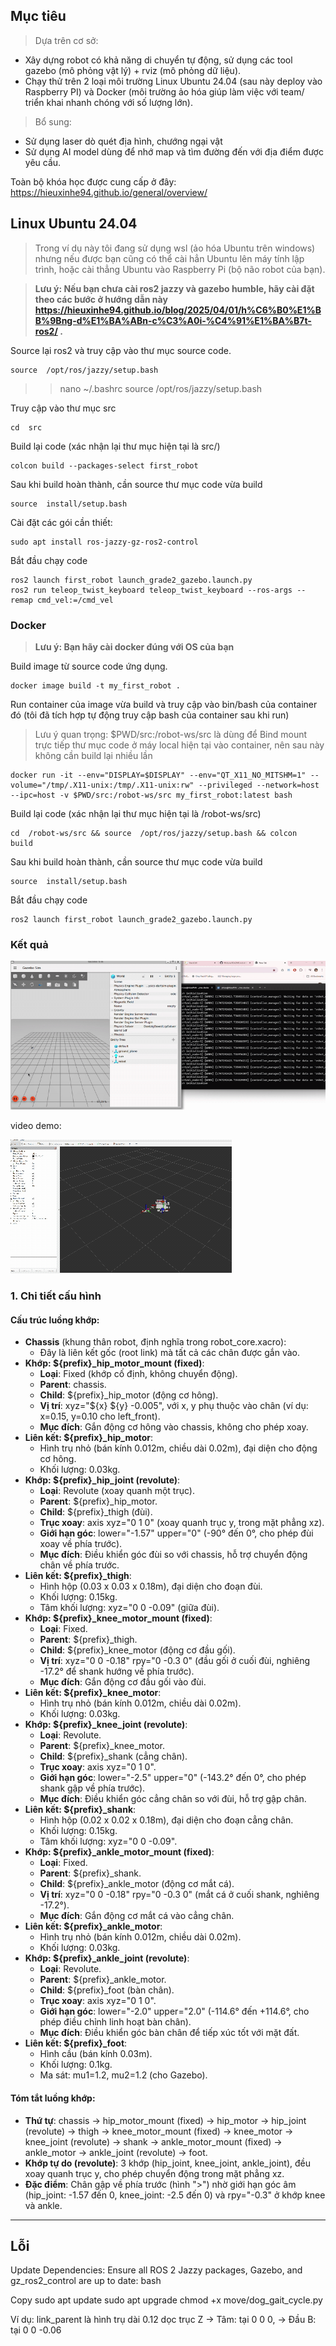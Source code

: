 ## Mục tiêu
> Dựa trên cơ sở:
- Xây dựng robot có khả năng di chuyển tự động, sử dụng các tool gazebo (mô phỏng vật lý) + rviz (mô phỏng dữ liệu).
- Chạy thử trên 2 loại môi trường Linux Ubuntu 24.04  (sau này deploy vào Raspberry PI) và Docker (môi trường ảo hóa giúp làm việc với team/ triển khai nhanh chóng với số lượng lớn).
> Bổ sung:
- Sử dụng laser dò quét địa hình, chướng ngại vật
- Sử dụng AI model dùng để nhớ map và tìm đường đến với địa điểm được yêu cầu.

Toàn bộ khóa học được cung cấp ở đây: https://hieuxinhe94.github.io/general/overview/ 

## Linux Ubuntu 24.04
> Trong ví dụ này tôi đang sử dụng wsl (ảo hóa Ubuntu trên windows) nhưng nếu được bạn cũng có thể cài hẳn Ubuntu lên máy tính lập trình, hoặc cài thẳng Ubuntu vào Raspberry Pi (bộ não robot của bạn). 

> **Lưu ý: Nếu bạn chưa cài ros2 jazzy và gazebo humble, hãy cài đặt theo các bước ở hướng dẫn này https://hieuxinhe94.github.io/blog/2025/04/01/h%C6%B0%E1%BB%9Bng-d%E1%BA%ABn-c%C3%A0i-%C4%91%E1%BA%B7t-ros2/  .** 

Source lại ros2 và truy cập vào thư mục source code. 

    source  /opt/ros/jazzy/setup.bash

>> nano ~/.bashrc
>> source  /opt/ros/jazzy/setup.bash


Truy cập vào thư mục src 

    cd  src
Build lại code (xác nhận lại thư mục hiện tại là src/)

    colcon build --packages-select first_robot
Sau khi build hoàn thành, cần source thư mục code vừa build

    source  install/setup.bash
Cài đặt các gói cần thiết:
    
    sudo apt install ros-jazzy-gz-ros2-control


Bắt đầu chạy code

    ros2 launch first_robot launch_grade2_gazebo.launch.py
    ros2 run teleop_twist_keyboard teleop_twist_keyboard --ros-args --remap cmd_vel:=/cmd_vel

### Docker

> **Lưu ý: Bạn hãy cài docker đúng với OS của bạn** 

Build image từ source code ứng dụng. 

    docker image build -t my_first_robot .
Run container của image vừa build và truy cập vào bin/bash của container đó (tôi đã tích hợp tự động truy cập bash của container sau khi run) 
> Lưu ý quan trọng: $PWD/src:/robot-ws/src là dùng để Bind mount trực tiếp thư mục code ở máy local hiện tại vào container, nên sau này không cần build lại nhiều lần

    docker run -it --env="DISPLAY=$DISPLAY" --env="QT_X11_NO_MITSHM=1" --volume="/tmp/.X11-unix:/tmp/.X11-unix:rw" --privileged --network=host --ipc=host -v $PWD/src:/robot-ws/src my_first_robot:latest bash
Build lại code (xác nhận lại thư mục hiện tại là /robot-ws/src)

    cd  /robot-ws/src && source  /opt/ros/jazzy/setup.bash && colcon  build
Sau khi build hoàn thành, cần source thư mục code vừa build

    source  install/setup.bash

Bắt đầu chạy code

    ros2 launch first_robot launch_grade2_gazebo.launch.py

### Kết quả
![Gazebo demo](https://github.com/hieuxinhe94/ros2-learning/blob/main/docs/first_robot_two_wheel_gazebo_rviz.gif?raw=true)

video demo:

![Rviz](https://github.com/hieuxinhe94/ros2-learning/blob/main/docs/simple_robot_running_2.gif?raw=true)


### 1. Chi tiết cấu hình
#### **Cấu trúc luồng khớp**:

*   **Chassis** (khung thân robot, định nghĩa trong robot\_core.xacro):
    *   Đây là liên kết gốc (root link) mà tất cả các chân được gắn vào.
*   **Khớp: ${prefix}\_hip\_motor\_mount (fixed)**:
    *   **Loại**: Fixed (khớp cố định, không chuyển động).
    *   **Parent**: chassis.
    *   **Child**: ${prefix}\_hip\_motor (động cơ hông).
    *   **Vị trí**: xyz="${x} ${y} -0.005", với x, y phụ thuộc vào chân (ví dụ: x=0.15, y=0.10 cho left\_front).
    *   **Mục đích**: Gắn động cơ hông vào chassis, không cho phép xoay.
*   **Liên kết: ${prefix}\_hip\_motor**:
    *   Hình trụ nhỏ (bán kính 0.012m, chiều dài 0.02m), đại diện cho động cơ hông.
    *   Khối lượng: 0.03kg.
*   **Khớp: ${prefix}\_hip\_joint (revolute)**:
    *   **Loại**: Revolute (xoay quanh một trục).
    *   **Parent**: ${prefix}\_hip\_motor.
    *   **Child**: ${prefix}\_thigh (đùi).
    *   **Trục xoay**: axis xyz="0 1 0" (xoay quanh trục y, trong mặt phẳng xz).
    *   **Giới hạn góc**: lower="-1.57" upper="0" (-90° đến 0°, cho phép đùi xoay về phía trước).
    *   **Mục đích**: Điều khiển góc đùi so với chassis, hỗ trợ chuyển động chân về phía trước.
*   **Liên kết: ${prefix}\_thigh**:
    *   Hình hộp (0.03 x 0.03 x 0.18m), đại diện cho đoạn đùi.
    *   Khối lượng: 0.15kg.
    *   Tâm khối lượng: xyz="0 0 -0.09" (giữa đùi).
*   **Khớp: ${prefix}\_knee\_motor\_mount (fixed)**:
    *   **Loại**: Fixed.
    *   **Parent**: ${prefix}\_thigh.
    *   **Child**: ${prefix}\_knee\_motor (động cơ đầu gối).
    *   **Vị trí**: xyz="0 0 -0.18" rpy="0 -0.3 0" (đầu gối ở cuối đùi, nghiêng -17.2° để shank hướng về phía trước).
    *   **Mục đích**: Gắn động cơ đầu gối vào đùi.
*   **Liên kết: ${prefix}\_knee\_motor**:
    *   Hình trụ nhỏ (bán kính 0.012m, chiều dài 0.02m).
    *   Khối lượng: 0.03kg.
*   **Khớp: ${prefix}\_knee\_joint (revolute)**:
    *   **Loại**: Revolute.
    *   **Parent**: ${prefix}\_knee\_motor.
    *   **Child**: ${prefix}\_shank (cẳng chân).
    *   **Trục xoay**: axis xyz="0 1 0".
    *   **Giới hạn góc**: lower="-2.5" upper="0" (-143.2° đến 0°, cho phép shank gập về phía trước).
    *   **Mục đích**: Điều khiển góc cẳng chân so với đùi, hỗ trợ gập chân.
*   **Liên kết: ${prefix}\_shank**:
    *   Hình hộp (0.02 x 0.02 x 0.18m), đại diện cho đoạn cẳng chân.
    *   Khối lượng: 0.15kg.
    *   Tâm khối lượng: xyz="0 0 -0.09".
*   **Khớp: ${prefix}\_ankle\_motor\_mount (fixed)**:
    *   **Loại**: Fixed.
    *   **Parent**: ${prefix}\_shank.
    *   **Child**: ${prefix}\_ankle\_motor (động cơ mắt cá).
    *   **Vị trí**: xyz="0 0 -0.18" rpy="0 -0.3 0" (mắt cá ở cuối shank, nghiêng -17.2°).
    *   **Mục đích**: Gắn động cơ mắt cá vào cẳng chân.
*   **Liên kết: ${prefix}\_ankle\_motor**:
    *   Hình trụ nhỏ (bán kính 0.012m, chiều dài 0.02m).
    *   Khối lượng: 0.03kg.
*   **Khớp: ${prefix}\_ankle\_joint (revolute)**:
    *   **Loại**: Revolute.
    *   **Parent**: ${prefix}\_ankle\_motor.
    *   **Child**: ${prefix}\_foot (bàn chân).
    *   **Trục xoay**: axis xyz="0 1 0".
    *   **Giới hạn góc**: lower="-2.0" upper="2.0" (-114.6° đến +114.6°, cho phép điều chỉnh linh hoạt bàn chân).
    *   **Mục đích**: Điều khiển góc bàn chân để tiếp xúc tốt với mặt đất.
*   **Liên kết: ${prefix}\_foot**:
    *   Hình cầu (bán kính 0.03m).
    *   Khối lượng: 0.1kg.
    *   Ma sát: mu1=1.2, mu2=1.2 (cho Gazebo).

#### **Tóm tắt luồng khớp**:

*   **Thứ tự**: chassis → hip\_motor\_mount (fixed) → hip\_motor → hip\_joint (revolute) → thigh → knee\_motor\_mount (fixed) → knee\_motor → knee\_joint (revolute) → shank → ankle\_motor\_mount (fixed) → ankle\_motor → ankle\_joint (revolute) → foot.
*   **Khớp tự do (revolute)**: 3 khớp (hip\_joint, knee\_joint, ankle\_joint), đều xoay quanh trục y, cho phép chuyển động trong mặt phẳng xz.
*   **Đặc điểm**: Chân gập về phía trước (hình ">") nhờ giới hạn góc âm (hip\_joint: -1.57 đến 0, knee\_joint: -2.5 đến 0) và rpy="-0.3" ở khớp knee và ankle.

* * *

## Lỗi 

Update Dependencies:
Ensure all ROS 2 Jazzy packages, Gazebo, and gz_ros2_control are up to date:
bash

Copy
sudo apt update
sudo apt upgrade
chmod +x move/dog_gait_cycle.py
    <!-- need to compose all to single file  run  xacro first_robot/description/robot.urdf.xacro > robot.urdf -->
  <!-- Tâm link nằm giữa  origin là tại tâm hình học  nên Đầu A nằm ở  +L/2 theo trục Z Đầu B nằm ở  -L/2 theo trục Z -->
  Ví dụ: link_parent là hình trụ dài 0.12 dọc trục Z
→ Tâm: tại 0 0 0,
→ Đầu B: tại 0 0 -0.06
